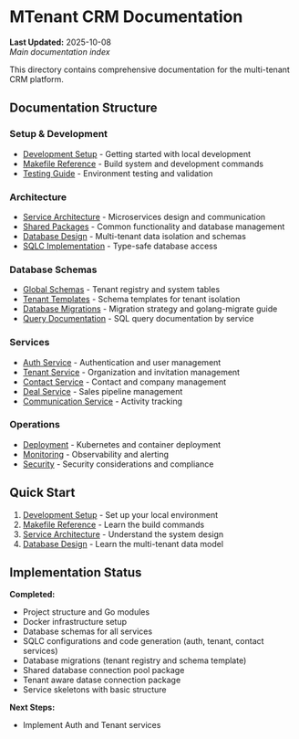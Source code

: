 # MTenant CRM Documentation

**Last Updated:** 2025-10-08\
*Main documentation index*

This directory contains comprehensive documentation for the multi-tenant CRM platform.

## Documentation Structure

### Setup & Development
- [Development Setup](./development/setup.md) - Getting started with local development
- [Makefile Reference](./development/makefile.md) - Build system and development commands
- [Testing Guide](./development/testing.md) - Environment testing and validation

### Architecture
- [Service Architecture](./architecture/services.md) - Microservices design and communication
- [Shared Packages](./architecture/shared-packages.md) - Common functionality and database management
- [Database Design](./architecture/database.md) - Multi-tenant data isolation and schemas
- [SQLC Implementation](./architecture/sqlc.md) - Type-safe database access

### Database Schemas
- [Global Schemas](./database/global/) - Tenant registry and system tables
- [Tenant Templates](./database/tenant-template/) - Schema templates for tenant isolation
- [Database Migrations](./database/migrations.md) - Migration strategy and golang-migrate guide
- [Query Documentation](./database/queries/) - SQL query documentation by service

### Services
- [Auth Service](./services/auth-service.md) - Authentication and user management
- [Tenant Service](./services/tenant-service.md) - Organization and invitation management
- [Contact Service](./services/contact-service.md) - Contact and company management
- [Deal Service](./services/deal-service.md) - Sales pipeline management
- [Communication Service](./services/communication-service.md) - Activity tracking

### Operations
- [Deployment](./operations/deployment.md) - Kubernetes and container deployment
- [Monitoring](./operations/monitoring.md) - Observability and alerting
- [Security](./operations/security.md) - Security considerations and compliance

## Quick Start

1. [Development Setup](./development/setup.md) - Set up your local environment
2. [Makefile Reference](./development/makefile.md) - Learn the build commands
3. [Service Architecture](./architecture/services.md) - Understand the system design
4. [Database Design](./architecture/database.md) - Learn the multi-tenant data model

## Implementation Status

**Completed:**
- Project structure and Go modules
- Docker infrastructure setup
- Database schemas for all services
- SQLC configurations and code generation (auth, tenant, contact services)
- Database migrations (tenant registry and schema template)
- Shared database connection pool package
- Tenant aware datase connection package
- Service skeletons with basic structure

**Next Steps:**
- Implement Auth and Tenant services